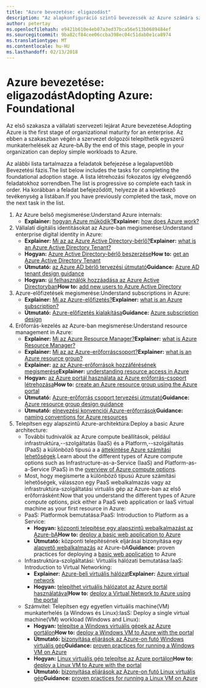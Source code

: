 ```yaml
---
title: "Azure bevezetése: eligazodást"
description: "Az alapkonfiguráció szintű bevezessék az Azure számára szükséges vállalati Tudásbázis"
author: petertay
ms.openlocfilehash: e9421b610e4eb07a3ed37bca56e513b0689484ef
ms.sourcegitcommit: 9ba82cf84cee06ccba398ec04c51dab0e1ca8974
ms.translationtype: MT
ms.contentlocale: hu-HU
ms.lasthandoff: 02/13/2018
---
```

# <a name="adopting-azure-foundational"></a><span data-ttu-id="4e344-103">Azure bevezetése: eligazodást</span><span class="sxs-lookup"><span data-stu-id="4e344-103">Adopting Azure: Foundational</span></span>

<span data-ttu-id="4e344-104">Az első szakasza a vállalati szervezeti lejárat Azure bevezetése.</span><span class="sxs-lookup"><span data-stu-id="4e344-104">Adopting Azure is the first stage of organizational maturity for an enterprise.</span></span> <span data-ttu-id="4e344-105">Az ebben a szakaszban végén a szervezet dolgozói telepíthetik egyszerű munkaterhelések az Azure-bA.</span><span class="sxs-lookup"><span data-stu-id="4e344-105">By the end of this stage, people in your organization can deploy simple workloads to Azure.</span></span>

<span data-ttu-id="4e344-106">Az alábbi lista tartalmazza a feladatok befejezése a legalapvetőbb Bevezetési fázis.</span><span class="sxs-lookup"><span data-stu-id="4e344-106">The list below includes the tasks for completing the foundational adoption stage.</span></span> <span data-ttu-id="4e344-107">A lista létrehozási fokozatos így elvégzendő feladatokhoz sorrendben.</span><span class="sxs-lookup"><span data-stu-id="4e344-107">The list is progressive so complete each task in order.</span></span> <span data-ttu-id="4e344-108">Ha korábban a feladat befejeződött, helyezze át a következő tevékenység a listában.</span><span class="sxs-lookup"><span data-stu-id="4e344-108">If you have previously completed the task, move on the next task in the list.</span></span> 

1. <span data-ttu-id="4e344-109">Az Azure belső megismerése:</span><span class="sxs-lookup"><span data-stu-id="4e344-109">Understand Azure internals:</span></span>
    - <span data-ttu-id="4e344-110">**Explainer:** [hogyan Azure működik?](azure-explainer.md)</span><span class="sxs-lookup"><span data-stu-id="4e344-110">**Explainer:** [how does Azure work?](azure-explainer.md)</span></span>
2. <span data-ttu-id="4e344-111">Vállalati digitális identitásokat az Azure-ban megismerése:</span><span class="sxs-lookup"><span data-stu-id="4e344-111">Understand enterprise digital identity in Azure:</span></span>
    - <span data-ttu-id="4e344-112">**Explainer:** [Mi az az Azure Active Directory-bérlő?](tenant-explainer.md)</span><span class="sxs-lookup"><span data-stu-id="4e344-112">**Explainer:** [what is an Azure Active Directory Tenant?](tenant-explainer.md)</span></span>
    - <span data-ttu-id="4e344-113">**Hogyan:** [Azure Active Directory-bérlő beszerzése](/azure/active-directory/develop/active-directory-howto-tenant?toc=/azure/architecture/cloud-adoption-guide/toc.json)</span><span class="sxs-lookup"><span data-stu-id="4e344-113">**How to:** [get an Azure Active Directory Tenant](/azure/active-directory/develop/active-directory-howto-tenant?toc=/azure/architecture/cloud-adoption-guide/toc.json)</span></span>
    - <span data-ttu-id="4e344-114">**Útmutató:** [az Azure AD bérlő tervezési útmutató](tenant.md)</span><span class="sxs-lookup"><span data-stu-id="4e344-114">**Guidance:** [Azure AD tenant design guidance](tenant.md)</span></span>
    - <span data-ttu-id="4e344-115">**Hogyan:** [új felhasználók hozzáadása az Azure Active Directoryban](/azure/active-directory/add-users-azure-active-directory?toc=/azure/architecture/cloud-adoption-guide/toc.json)</span><span class="sxs-lookup"><span data-stu-id="4e344-115">**How to:** [add new users to Azure Active Directory](/azure/active-directory/add-users-azure-active-directory?toc=/azure/architecture/cloud-adoption-guide/toc.json)</span></span>    
3. <span data-ttu-id="4e344-116">Azure-előfizetések megismerése:</span><span class="sxs-lookup"><span data-stu-id="4e344-116">Understand subscriptions in Azure:</span></span>
    - <span data-ttu-id="4e344-117">**Explainer:** [Mi az Azure-előfizetés?](subscription-explainer.md)</span><span class="sxs-lookup"><span data-stu-id="4e344-117">**Explainer:** [what is an Azure subscription?](subscription-explainer.md)</span></span>
    - <span data-ttu-id="4e344-118">**Útmutató:** [Azure-előfizetés kialakítása](subscription.md)</span><span class="sxs-lookup"><span data-stu-id="4e344-118">**Guidance:** [Azure subscription design](subscription.md)</span></span>
4. <span data-ttu-id="4e344-119">Erőforrás-kezelés az Azure-ban megismerése:</span><span class="sxs-lookup"><span data-stu-id="4e344-119">Understand resource management in Azure:</span></span> 
    - <span data-ttu-id="4e344-120">**Explainer:** [Mi az Azure Resource Manager?](resource-manager-explainer.md)</span><span class="sxs-lookup"><span data-stu-id="4e344-120">**Explainer:** [what is Azure Resource Manager?](resource-manager-explainer.md)</span></span>
    - <span data-ttu-id="4e344-121">**Explainer:** [Mi az az Azure-erőforráscsoport?](resource-group-explainer.md)</span><span class="sxs-lookup"><span data-stu-id="4e344-121">**Explainer:** [what is an Azure resource group?](resource-group-explainer.md)</span></span>
    - <span data-ttu-id="4e344-122">**Explainer:** [az az Azure-erőforrások hozzáférésének megismerése](/azure/active-directory/active-directory-understanding-resource-access?toc=/azure/architecture/cloud-adoption-guide/toc.json)</span><span class="sxs-lookup"><span data-stu-id="4e344-122">**Explainer:** [understanding resource access in Azure](/azure/active-directory/active-directory-understanding-resource-access?toc=/azure/architecture/cloud-adoption-guide/toc.json)</span></span>
    - <span data-ttu-id="4e344-123">**Hogyan:** [az Azure portál használata az Azure erőforrás-csoport létrehozása](/azure/azure-resource-manager/resource-group-portal?toc=/azure/architecture/cloud-adoption-guide/toc.json)</span><span class="sxs-lookup"><span data-stu-id="4e344-123">**How to:** [create an Azure resource group using the Azure portal](/azure/azure-resource-manager/resource-group-portal?toc=/azure/architecture/cloud-adoption-guide/toc.json)</span></span>
    - <span data-ttu-id="4e344-124">**Útmutató:** [Azure-erőforrás csoport tervezési útmutató](resource-group.md)</span><span class="sxs-lookup"><span data-stu-id="4e344-124">**Guidance:** [Azure resource group design guidance](resource-group.md)</span></span>
    - <span data-ttu-id="4e344-125">**Útmutató:** [elnevezési konvenciói Azure-erőforrások](/azure/architecture/best-practices/naming-conventions?toc=/azure/architecture/cloud-adoption-guide/toc.json)</span><span class="sxs-lookup"><span data-stu-id="4e344-125">**Guidance:** [naming conventions for Azure resources](/azure/architecture/best-practices/naming-conventions?toc=/azure/architecture/cloud-adoption-guide/toc.json)</span></span>
5. <span data-ttu-id="4e344-126">Telepítsen egy alapszintű Azure-architektúra:</span><span class="sxs-lookup"><span data-stu-id="4e344-126">Deploy a basic Azure architecture:</span></span>
    - <span data-ttu-id="4e344-127">További tudnivalók az Azure compute beállítások, például infrastruktúra,--szolgáltatás (IaaS) és a Platform,--szolgáltatás (PaaS) a különböző típusú a a [áttekintése Azure számítási lehetőségek](/azure/architecture/guide/technology-choices/compute-overview?toc=/azure/architecture/cloud-adoption-guide/toc.json).</span><span class="sxs-lookup"><span data-stu-id="4e344-127">Learn about the different types of Azure compute options such as Infrastructure-as-a-Service (IaaS) and Platform-as-a-Service (PaaS) in the [overview of Azure compute options](/azure/architecture/guide/technology-choices/compute-overview?toc=/azure/architecture/cloud-adoption-guide/toc.json).</span></span>
    - <span data-ttu-id="4e344-128">Most, hogy megismerte a különböző típusú Azure számítási lehetőségek, válasszon egy PaaS webalkalmazás vagy az infrastruktúra-szolgáltatási virtuális gép az Azure-ban az első erőforrásként:</span><span class="sxs-lookup"><span data-stu-id="4e344-128">Now that you understand the different types of Azure compute options, pick either a PaaS web application or IaaS virtual machine as your first resource in Azure:</span></span>
    - <span data-ttu-id="4e344-129">PaaS: Platformok bemutatása:</span><span class="sxs-lookup"><span data-stu-id="4e344-129">PaaS: Introduction to Platform as a Service:</span></span>
        - <span data-ttu-id="4e344-130">**Hogyan:** [központi telepítése egy alapszintű webalkalmazást az Azure-bA](/azure/app-service/app-service-web-overview?toc=/azure/architecture/cloud-adoption-guide/toc.json)</span><span class="sxs-lookup"><span data-stu-id="4e344-130">**How to:** [deploy a basic web application to Azure](/azure/app-service/app-service-web-overview?toc=/azure/architecture/cloud-adoption-guide/toc.json)</span></span>
        - <span data-ttu-id="4e344-131">**Útmutató:** központi telepítésének eljárásai bizonyítása egy [alapvető webalkalmazás](/azure/architecture/reference-architectures/app-service-web-app/basic-web-app?toc=/azure/architecture/cloud-adoption-guide/toc.json) az Azure-bA</span><span class="sxs-lookup"><span data-stu-id="4e344-131">**Guidance:** proven practices for deploying a [basic web application](/azure/architecture/reference-architectures/app-service-web-app/basic-web-app?toc=/azure/architecture/cloud-adoption-guide/toc.json) to Azure</span></span>
    - <span data-ttu-id="4e344-132">Infrastruktúra-szolgáltatási: Virtuális hálózati bemutatása:</span><span class="sxs-lookup"><span data-stu-id="4e344-132">IaaS: Introduction to Virtual Networking:</span></span>
        - <span data-ttu-id="4e344-133">**Explainer:** [Azure-beli virtuális hálózat](/azure/virtual-network/virtual-networks-overview?toc=/azure/architecture/cloud-adoption-guide/toc.json)</span><span class="sxs-lookup"><span data-stu-id="4e344-133">**Explainer:** [Azure virtual network](/azure/virtual-network/virtual-networks-overview?toc=/azure/architecture/cloud-adoption-guide/toc.json)</span></span>
        - <span data-ttu-id="4e344-134">**Hogyan:** [telepíthet virtuális hálózatot az Azure portál használatával](/azure/virtual-network/virtual-networks-create-vnet-arm-pportal?toc=/azure/architecture/cloud-adoption-guide/toc.json)</span><span class="sxs-lookup"><span data-stu-id="4e344-134">**How to:** [deploy a Virtual Network to Azure using the portal](/azure/virtual-network/virtual-networks-create-vnet-arm-pportal?toc=/azure/architecture/cloud-adoption-guide/toc.json)</span></span>
    - <span data-ttu-id="4e344-135">Számvitel: Telepítsen egy egyetlen virtuális machine(VM) munkaterhelés (a Windows és Linux):</span><span class="sxs-lookup"><span data-stu-id="4e344-135">IasS: Deploy a single virtual machine(VM) workload (Windows and Linux):</span></span>
        - <span data-ttu-id="4e344-136">**Hogyan:** [telepítse a Windows virtuális gépek az Azure portálon](/azure/virtual-machines/windows/quick-create-portal?toc=/azure/architecture/cloud-adoption-guide/toc.json)</span><span class="sxs-lookup"><span data-stu-id="4e344-136">**How to:** [deploy a Windows VM to Azure with the portal](/azure/virtual-machines/windows/quick-create-portal?toc=/azure/architecture/cloud-adoption-guide/toc.json)</span></span>
        - <span data-ttu-id="4e344-137">**Útmutató:** [bizonyítása eljárások az Azure-on futó Windows virtuális gép](/azure/architecture/reference-architectures/virtual-machines-windows/single-vm?toc=/azure/architecture/cloud-adoption-guide/toc.json)</span><span class="sxs-lookup"><span data-stu-id="4e344-137">**Guidance:** [proven practices for running a Windows VM on Azure](/azure/architecture/reference-architectures/virtual-machines-windows/single-vm?toc=/azure/architecture/cloud-adoption-guide/toc.json)</span></span>
        - <span data-ttu-id="4e344-138">**Hogyan:** [Linux virtuális gép telepítse az Azure portálon](/azure/virtual-machines/linux/quick-create-portal?toc=/azure/architecture/cloud-adoption-guide/toc.json)</span><span class="sxs-lookup"><span data-stu-id="4e344-138">**How to:** [deploy a Linux VM to Azure with the portal](/azure/virtual-machines/linux/quick-create-portal?toc=/azure/architecture/cloud-adoption-guide/toc.json)</span></span>
        - <span data-ttu-id="4e344-139">**Útmutató:** [bizonyítása eljárások az Azure-on futó Linux virtuális gép](/azure/architecture/reference-architectures/virtual-machines-linux/single-vm?toc=/azure/architecture/cloud-adoption-guide/toc.json)</span><span class="sxs-lookup"><span data-stu-id="4e344-139">**Guidance:** [proven practices for running a Linux VM on Azure](/azure/architecture/reference-architectures/virtual-machines-linux/single-vm?toc=/azure/architecture/cloud-adoption-guide/toc.json)</span></span>
